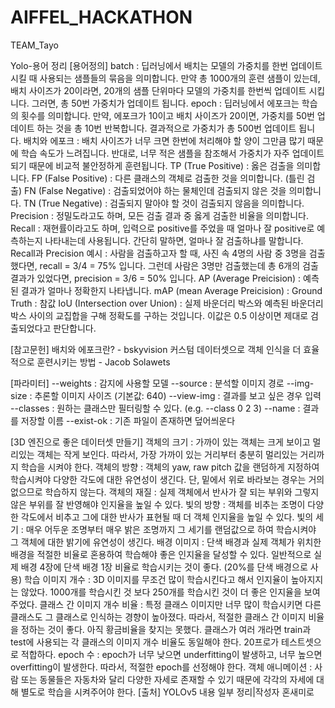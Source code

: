 # AIFFEL_HACKATHON
TEAM_Tayo

Yolo-용어 정리
[용어정의]
batch : 딥러닝에서 배치는 모델의 가중치를 한번 업데이트 시킬 때 사용되는 샘플들의 묶음을 의미합니다. 만약 총 1000개의 훈련 샘플이 있는데, 배치 사이즈가 20이라면, 20개의 샘플 단위마다 모델의 가중치를 한번씩 업데이트 시킵니다. 그러면, 총 50번 가중치가 업데이트 됩니다.
epoch : 딥러닝에서 에포크는 학습의 횟수를 의미합니다. 만약, 에포크가 10이고 배치 사이즈가 20이면, 가중치를 50번 업데이트 하는 것을 총 10번 반복합니다. 결과적으로 가중치가 총 500번 업데이트 됩니다.
배치와 에포크  : 배치 사이즈가 너무 크면 한번에 처리해야 할 양이 그만큼 많기 때문에 학습 속도가 느려집니다. 반대로, 너무 적은 샘플을 참조해서 가중치가 자주 업데이트 되기 때문에 비교적 불안정하게 훈련됩니다.
TP (True Positive) : 옳은 검출을 의미합니다.
FP (False Positive) : 다른 클래스의 객체로 검출한 것을 의미합니다. (틀린 검출)
FN (False Negative) : 검출되었어야 하는 물체인데 검출되지 않은 것을 의미합니다.
TN (True Negative) : 검출되지 말아야 할 것이 검출되지 않음을 의미합니다.
Precision : 정밀도라고도 하며, 모든 검출 결과 중 옳게 검출한 비율을 의미합니다.
Recall : 재현률이라고도 하며, 입력으로 positive를 주었을 때 얼마나 잘 positive로 예측하는지 나타내는데 사용됩니다. 간단히 말하면, 얼마나 잘 검출하냐를 말합니다.
Recall과 Precision 예시 : 사람을 검출하고자 할 때, 사진 속 4명의 사람 중 3명을 검출했다면, recall = 3/4 = 75% 입니다. 그런데 사람은 3명만 검출했는데 총 6개의 검출 결과가 있었다면, precision = 3/6 = 50% 입니다.
AP (Average Preicision) : 예측된 결과가 얼마나 정확한지 나타냅니다.
mAP (mean Average Preicision) :
Ground Truth : 참값
IoU (Intersection over Union) : 실제 바운더리 박스와 예측된 바운더리 박스 사이의 교집합을 구해 정확도를 구하는 것입니다. 이값은 0.5 이상이면 제대로 검출되었다고 판단합니다.

[참고문헌]
배치와 에포크란? - bskyvision
커스텀 데이터셋으로 객체 인식을 더 효율적으로 훈련시키는 방법 - Jacob Solawets

[파라미터]
--weights : 감지에 사용할 모델
--source : 분석할 이미지 경로
--img-size : 추론할 이미지 사이즈 (기본값: 640)
--view-img : 결과를 보고 싶은 경우 입력
--classes : 원하는 클래스만 필터링할 수 있다. (e.g. --class 0 2 3)
--name : 결과를 저장할 이름
--exist-ok : 기존 파일이 존재하면 덮어씌운다

[3D 엔진으로 좋은 데이터셋 만들기]
객체의 크기 : 가까이 있는 객체는 크게 보이고 멀리있는 객체는 작게 보인다. 따라서, 가장 가까이 있는 거리부터 충분히 멀리있는 거리까지 학습을 시켜야 한다.
객체의 방향 : 객체의 yaw, raw pitch 값을 랜덤하게 지정하여 학습시켜야 다양한 각도에 대한 유연성이 생긴다. 단, 밑에서 위로 바라보는 경우는 거의 없으므로 학습하지 않는다.
객체의 재질 : 실제 객체에서 반사가 잘 되는 부위와 그렇지 않은 부위를 잘 반영해야 인지율을 높일 수 있다.
빛의 방향 : 객체를 비추는 조명이 다양한 각도에서 비추고 그에 대한 반사가 표현될 때 더 객체 인지율을 높일 수 있다.
빛의 세기 : 매우 어두운 조명부터 매우 밝은 조명까지 그 세기를 랜덤값으로 하여 학습시켜야 그 객체에 대한 밝기에 유연성이 생긴다.
배경 이미지 : 단색 배경과 실제 객체가 위치한 배경을 적절한 비율로 혼용하여 학습해야 좋은 인지율을 달성할 수 있다. 일반적으로 실제 배경 4장에 단색 배경 1장 비율로 학습시키는 것이 좋다. (20%를 단색 배경으로 사용)
학습 이미지 개수 : 3D 이미지를 무조건 많이 학습시킨다고 해서 인지율이 높아지지는 않았다. 1000개를 학습시킨 것 보다 250개를 학습시킨 것이 더 좋은 인지율을 보여주었다.
클래스 간 이미지 개수 비율 : 특정 클래스 이미지만 너무 많이 학습시키면 다른 클래스도 그 클래스로 인식하는 경향이 높아졌다. 따라서, 적절한 클래스 간 이미지 비율을 정하는 것이 좋다. 아직 황금비율을 찾지는 못했다. 클래스가 여러 개라면 train과 test에 사용되는 각 클래스의 이미지 개수 비율도 동일해야 한다. 20프로가 테스트셋으로 적합하다.
epoch 수 : epoch가 너무 낮으면 underfitting이 발생하고, 너무 높으면 overfitting이 발생한다. 따라서, 적절한 epoch를 선정해야 한다.
객체 애니메이션 : 사람 또는 동물들은 자동차와 달리 다양한 자세로 존재할 수 있기 때문에 각각의 자세에 대해 별도로 학습을 시켜주어야 한다.
[출처] YOLOv5 내용 일부 정리|작성자 혼새미로

